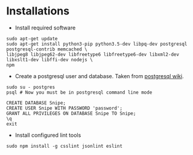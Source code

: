 # Installations

- Install required software

```lang=bash
sudo apt-get update
sudo apt-get install python3-pip python3.5-dev libpq-dev postgresql postgresql-contrib memcached \
libjpeg8 libjpeg62-dev libfreetype6 libfreetype6-dev libxml2-dev libxslt1-dev libffi-dev nodejs \
npm
```

- Create a postgresql user and database. Taken from
[postgresql wiki](https://wiki.postgresql.org/wiki/First_steps).

```lang=bash
sudo su - postgres
psql # Now you must be in postgresql command line mode

CREATE DATABASE Snipe;
CREATE USER Snipe WITH PASSWORD 'password';
GRANT ALL PRIVILEGES ON DATABASE Snipe TO Snipe;
\q
exit
```

- Install configured lint tools
```lang=bash
sudo npm install -g csslint jsonlint eslint
```
